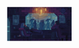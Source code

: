 <img src="https://raw.githubusercontent.com/nickespro1305/nickespro1305/main/ASSETS/fyrS.gif" width="150"/>